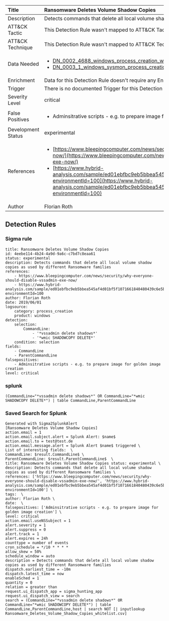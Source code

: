 | Title                | Ransomware Deletes Volume Shadow Copies                                                                                                                                                 |
|:---------------------|:------------------------------------------------------------------------------------------------------------------------------------------------------------|
| Description          | Detects commands that delete all local volume shadow copies as used by different Ransomware families                                                                                                                                           |
| ATT&amp;CK Tactic    |   This Detection Rule wasn't mapped to ATT&amp;CK Tactic yet  |
| ATT&amp;CK Technique |  This Detection Rule wasn't mapped to ATT&amp;CK Technique yet  |
| Data Needed          | <ul><li>[DN_0002_4688_windows_process_creation_with_commandline](../Data_Needed/DN_0002_4688_windows_process_creation_with_commandline.md)</li><li>[DN_0003_1_windows_sysmon_process_creation](../Data_Needed/DN_0003_1_windows_sysmon_process_creation.md)</li></ul>  |
| Enrichment           |  Data for this Detection Rule doesn't require any Enrichments.  |
| Trigger              |  There is no documented Trigger for this Detection Rule yet  |
| Severity Level       | critical |
| False Positives      | <ul><li>Adminsitrative scripts - e.g. to prepare image for golden image creation</li></ul>  |
| Development Status   | experimental |
| References           | <ul><li>[https://www.bleepingcomputer.com/news/security/why-everyone-should-disable-vssadmin-exe-now/](https://www.bleepingcomputer.com/news/security/why-everyone-should-disable-vssadmin-exe-now/)</li><li>[https://www.hybrid-analysis.com/sample/ed01ebfbc9eb5bbea545af4d01bf5f1071661840480439c6e5babe8e080e41aa?environmentId=100](https://www.hybrid-analysis.com/sample/ed01ebfbc9eb5bbea545af4d01bf5f1071661840480439c6e5babe8e080e41aa?environmentId=100)</li></ul>  |
| Author               | Florian Roth |


## Detection Rules

### Sigma rule

```
title: Ransomware Deletes Volume Shadow Copies
id: 4eebe114-4b24-4a9d-9a6c-c7bd7c8eaa61
status: experimental
description: Detects commands that delete all local volume shadow copies as used by different Ransomware families
references:
    - https://www.bleepingcomputer.com/news/security/why-everyone-should-disable-vssadmin-exe-now/
    - https://www.hybrid-analysis.com/sample/ed01ebfbc9eb5bbea545af4d01bf5f1071661840480439c6e5babe8e080e41aa?environmentId=100
author: Florian Roth
date: 2019/06/01
logsource:
    category: process_creation
    product: windows
detection:
    selection:
        CommandLine:
            - '*vssadmin delete shadows*'
            - '*wmic SHADOWCOPY DELETE*'
    condition: selection
fields:
    - CommandLine
    - ParentCommandLine
falsepositives:
    - Adminsitrative scripts - e.g. to prepare image for golden image creation
level: critical

```





### splunk
    
```
(CommandLine="*vssadmin delete shadows*" OR CommandLine="*wmic SHADOWCOPY DELETE*") | table CommandLine,ParentCommandLine
```






### Saved Search for Splunk

```
Generated with Sigma2SplunkAlert
[Ransomware Deletes Volume Shadow Copies]
action.email = 1
action.email.subject.alert = Splunk Alert: $name$
action.email.to = test@test.de
action.email.message.alert = Splunk Alert $name$ triggered \
List of interesting fields:  \
CommandLine: $result.CommandLine$ \
ParentCommandLine: $result.ParentCommandLine$  \
title: Ransomware Deletes Volume Shadow Copies status: experimental \
description: Detects commands that delete all local volume shadow copies as used by different Ransomware families \
references: ['https://www.bleepingcomputer.com/news/security/why-everyone-should-disable-vssadmin-exe-now/', 'https://www.hybrid-analysis.com/sample/ed01ebfbc9eb5bbea545af4d01bf5f1071661840480439c6e5babe8e080e41aa?environmentId=100'] \
tags:  \
author: Florian Roth \
date:  \
falsepositives: ['Adminsitrative scripts - e.g. to prepare image for golden image creation'] \
level: critical
action.email.useNSSubject = 1
alert.severity = 1
alert.suppress = 0
alert.track = 1
alert.expires = 24h
counttype = number of events
cron_schedule = */10 * * * *
allow_skew = 50%
schedule_window = auto
description = Detects commands that delete all local volume shadow copies as used by different Ransomware families
dispatch.earliest_time = -10m
dispatch.latest_time = now
enableSched = 1
quantity = 0
relation = greater than
request.ui_dispatch_app = sigma_hunting_app
request.ui_dispatch_view = search
search = (CommandLine="*vssadmin delete shadows*" OR CommandLine="*wmic SHADOWCOPY DELETE*") | table CommandLine,ParentCommandLine,host | search NOT [| inputlookup Ransomware_Deletes_Volume_Shadow_Copies_whitelist.csv]
```
